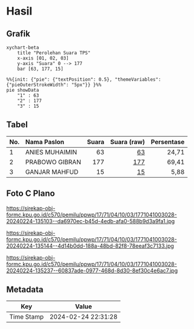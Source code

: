 # Hasil

## Grafik

```mermaid
xychart-beta
    title "Perolehan Suara TPS"
    x-axis [01, 02, 03]
    y-axis "Suara" 0 --> 177
    bar [63, 177, 15]
```

```mermaid
%%{init: {"pie": {"textPosition": 0.5}, "themeVariables": {"pieOuterStrokeWidth": "5px"}} }%%
pie showData
    "1" : 63
    "2" : 177
    "3" : 15
```

## Tabel

| No. | Nama Paslon    | Suara | Suara (raw) | Persentase |
|:--- |:-------------- | -----:| -----------:| ----------:|
| 1   | ANIES MUHAIMIN | 63    | [63][p-1]   | 24,71      |
| 2   | PRABOWO GIBRAN | 177   | [177][p-2]  | 69,41      |
| 3   | GANJAR MAHFUD  | 15    | [15][p-3]   | 5,88       |


[p-1]: https://github.com/gigit-pemilu/pemilu-2024-17-bengkulu/blob/main/pilpres/hitung-suara/sub/17-bengkulu/sub/71-kota-bengkulu/sub/04-muara-bangka-hulu/sub/1003-pematang-gubernur/sub/028-tps/sub/paslon-1.txt
[p-2]: https://github.com/gigit-pemilu/pemilu-2024-17-bengkulu/blob/main/pilpres/hitung-suara/sub/17-bengkulu/sub/71-kota-bengkulu/sub/04-muara-bangka-hulu/sub/1003-pematang-gubernur/sub/028-tps/sub/paslon-2.txt
[p-3]: https://github.com/gigit-pemilu/pemilu-2024-17-bengkulu/blob/main/pilpres/hitung-suara/sub/17-bengkulu/sub/71-kota-bengkulu/sub/04-muara-bangka-hulu/sub/1003-pematang-gubernur/sub/028-tps/sub/paslon-3.txt

## Foto C Plano

https://sirekap-obj-formc.kpu.go.id/c570/pemilu/ppwp/17/71/04/10/03/1771041003028-20240224-135103--da6970ec-b45d-4edb-afa0-588b9d3a9fa1.jpg

https://sirekap-obj-formc.kpu.go.id/c570/pemilu/ppwp/17/71/04/10/03/1771041003028-20240224-135144--4d14b0dd-188a-48bd-82f8-78eeaf3c7133.jpg

https://sirekap-obj-formc.kpu.go.id/c570/pemilu/ppwp/17/71/04/10/03/1771041003028-20240224-135237--60837ade-0977-468d-8d30-8ef30c4e6ac7.jpg


## Metadata

| Key        | Value               |
| ---------- | ------------------- |
| Time Stamp | 2024-02-24 22:31:28 |



